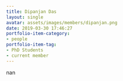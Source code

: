 ```yaml
---
title: Dipanjan Das
layout: single
avatar: assets/images/members/dipanjan.png
date: 2019-03-30 17:46:27
portfolio-item-category:
- people
portfolio-item-tag:
- PhD Students
- current member
---
```

nan